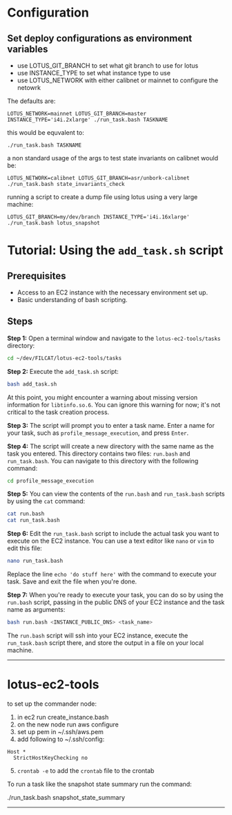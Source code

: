 
# Configuration

## Set deploy configurations as environment variables

- use LOTUS_GIT_BRANCH to set what git branch to use for lotus
- use INSTANCE_TYPE to set what instance type to use
- use LOTUS_NETWORK with either calibnet or mainnet to configure the netowrk


The defaults are: 

```
LOTUS_NETWORK=mainnet LOTUS_GIT_BRANCH=master INSTANCE_TYPE='i4i.2xlarge' ./run_task.bash TASKNAME
```

this would be equvalent to:

```
./run_task.bash TASKNAME
```

a non standard usage of the args to test state invariants on calibnet would be:

```
LOTUS_NETWORK=calibnet LOTUS_GIT_BRANCH=asr/unbork-calibnet ./run_task.bash state_invariants_check
```

running a script to create a dump file using lotus using a very large machine:

```
LOTUS_GIT_BRANCH=my/dev/branch INSTANCE_TYPE='i4i.16xlarge' ./run_task.bash lotus_snapshot
```




# Tutorial: Using the `add_task.sh` script

## Prerequisites

- Access to an EC2 instance with the necessary environment set up.
- Basic understanding of bash scripting.

## Steps

**Step 1:** Open a terminal window and navigate to the `lotus-ec2-tools/tasks` directory:

```bash
cd ~/dev/FILCAT/lotus-ec2-tools/tasks
```

**Step 2:** Execute the `add_task.sh` script:

```bash
bash add_task.sh
```

At this point, you might encounter a warning about missing version information for `libtinfo.so.6`. You can ignore this warning for now; it's not critical to the task creation process.

**Step 3:** The script will prompt you to enter a task name. Enter a name for your task, such as `profile_message_execution`, and press `Enter`.

**Step 4:** The script will create a new directory with the same name as the task you entered. This directory contains two files: `run.bash` and `run_task.bash`. You can navigate to this directory with the following command:

```bash
cd profile_message_execution
```

**Step 5:** You can view the contents of the `run.bash` and `run_task.bash` scripts by using the `cat` command:

```bash
cat run.bash
cat run_task.bash
```

**Step 6:** Edit the `run_task.bash` script to include the actual task you want to execute on the EC2 instance. You can use a text editor like `nano` or `vim` to edit this file:

```bash
nano run_task.bash
```

Replace the line `echo 'do stuff here'` with the command to execute your task. Save and exit the file when you're done.

**Step 7:** When you're ready to execute your task, you can do so by using the `run.bash` script, passing in the public DNS of your EC2 instance and the task name as arguments:

```bash
bash run.bash <INSTANCE_PUBLIC_DNS> <task_name>
```

The `run.bash` script will ssh into your EC2 instance, execute the `run_task.bash` script there, and store the output in a file on your local machine.

---

# lotus-ec2-tools

to set up the commander node:

1. in ec2 run create_instance.bash
2. on the new node run aws configure
3. set up pem in ~/.ssh/aws.pem
4. add following to ~/.ssh/config:
```
Host *
  StrictHostKeyChecking no
```
5. `crontab -e` to add the `crontab` file to the crontab


To run a task like the snapshot state summary run the command:

./run_task.bash snapshot_state_summary


---

